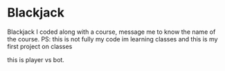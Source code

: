 # Blackjack
 Blackjack I coded along with a course, message me to know the name of the course. 
 PS: this is not fully my code im learning classes and this is my first project on classes


this is player vs bot. 